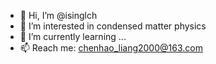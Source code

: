 - 👋 Hi, I’m @isinglch
- 👀 I’m interested in condensed matter physics
- 🌱 I’m currently learning ...
- 📫 Reach me: chenhao_liang2000@163.com

<!---
isinglch/isinglch is a ✨ special ✨ repository because its `README.md` (this file) appears on your GitHub profile.
You can click the Preview link to take a look at your changes.
--->
